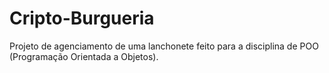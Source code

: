 # Cripto-Burgueria

Projeto de agenciamento de uma lanchonete feito para a disciplina de POO (Programação Orientada a Objetos).
